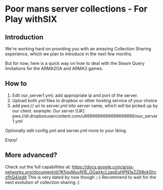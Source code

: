 # Poor mans server collections - For Play withSIX

## Introduction

We're working hard on providing you with an amazing Collection Sharing experience, which we plan to introduce in the next few months.

But for now, here is a quick way on how to deal with the Steam Query limitations for the ARMA2OA and ARMA3 games.

## How to

1. Edit our_server1.yml; add appropriate ip and port of the server.
2. Upload both yml files to dropbox or other hosting service of your choice
3. add pws:// uri to server.yml into server name, which will be picked up by our client.
   example: Our server [UK] pws://dl.dropboxusercontent.com/u6666666666666666666/our_server1.yml

Optionally edit config.yml and server.yml more to your liking.

Enjoy!

## More advanced?

Check out the full capabilities at: https://docs.google.com/a/six-networks.org/document/d/1K5gsMuvN1E_GGajrkcLzapEuHPN1eZZ68ok5hczfhQ4/edit
This is very dated by now though ;-) Recommend to wait for the next evolution of collection sharing :)
